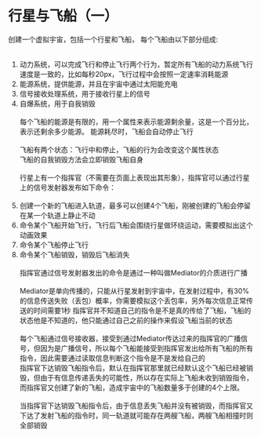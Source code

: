 # 行星与飞船（一）
创建一个虚拟宇宙，包括一个行星和飞船，
每个飞船由以下部分组成:<br/><br/>
1. 动力系统，可以完成飞行和停止飞行两个行为，暂定所有飞船的动力系统飞行速度是一致的，比如每秒20px，飞行过程中会按照一定速率消耗能源<br/>
2. 能源系统，提供能源，并且在宇宙中通过太阳能充电<br/>
3. 信号接收处理系统，用于接收行星上的信号<br/>
4. 自爆系统，用于自我销毁<br/><br/>
每个飞船的能源是有限的，用一个属性来表示能源剩余量，这是一个百分比，表示还剩余多少能源。
能源耗尽时，飞船会自动停止飞行<br/><br/>
飞船有两个状态：飞行中和停止，飞船的行为会改变这个属性状态<br/>
飞船的自我销毁方法会立即销毁飞船自身<br/><br/>
行星上有一个指挥官（不需要在页面上表现出其形象），指挥官可以通过行星上的信号发射器发布如下命令：<br/><br/>
1. 创建一个新的飞船进入轨道，最多可以创建4个飞船，刚被创建的飞船会停留在某一个轨道上静止不动<br/>
2. 命令某个飞船开始飞行，飞行后飞船会围绕行星做环绕运动，需要模拟出这个动画效果<br/>
3. 命令某个飞船停止飞行<br/>
4. 命令某个飞船销毁，销毁后飞船消失<br/><br/>
指挥官通过信号发射器发出的命令是通过一种叫做Mediator的介质进行广播<br/><br/>
Mediator是单向传播的，只能从行星发射到宇宙中，在发射过程中，有30%的信息传送失败（丢包）概率，你需要模拟这个丢包率，另外每次信息正常传送的时间需要1秒
指挥官并不知道自己的指令是不是真的传给了飞船，飞船的状态他是不知道的，他只能通过自己之前的操作来假设飞船当前的状态<br/><br/>
每个飞船通过信号接收器，接受到通过Mediator传达过来的指挥官的广播信号，但因为是广播信号，所以每个飞船能接受到指挥官发出给所有飞船的所有指令，因此需要通过读取信息判断这个指令是不是发给自己的<br/>
指挥官下达销毁飞船指令后，默认在指挥官那里就已经默认这个飞船已经被销毁，但由于有信息传递丢失的可能性，所以存在实际上飞船未收到销毁指令，而指挥官又创建了新的飞船，造成宇宙中的飞船数量多于创建的4个上限。<br/><br/>
当指挥官下达销毁飞船指令后，由于信息丢失飞船并没有被销毁，而指挥官又下达了发射飞船的指令时，同一轨道就可能存在两艘飞船，两艘飞船相撞时则全部销毁
